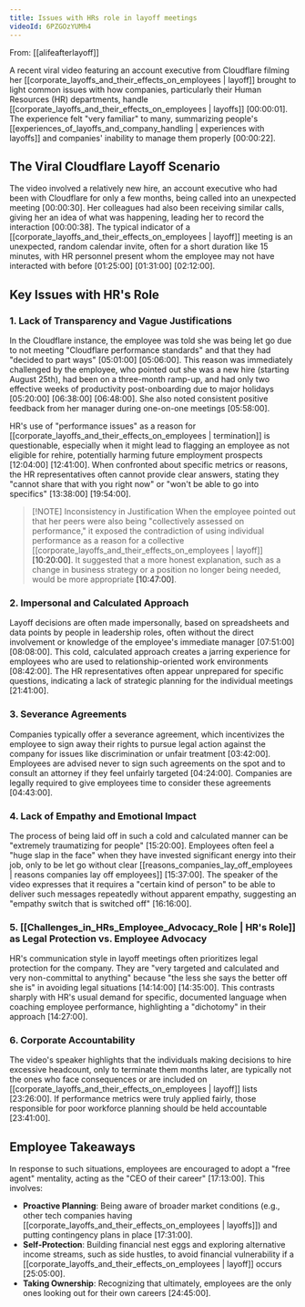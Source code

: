 ```yaml
---
title: Issues with HRs role in layoff meetings
videoId: 6PZGOzYUMh4
---
```


From: [[alifeafterlayoff]] <br/> 

A recent viral video featuring an account executive from Cloudflare filming her [[corporate_layoffs_and_their_effects_on_employees | layoff]] brought to light common issues with how companies, particularly their Human Resources (HR) departments, handle [[corporate_layoffs_and_their_effects_on_employees | layoffs]] <a class="yt-timestamp" data-t="00:00:01">[00:00:01]</a>. The experience felt "very familiar" to many, summarizing people's [[experiences_of_layoffs_and_company_handling | experiences with layoffs]] and companies' inability to manage them properly <a class="yt-timestamp" data-t="00:00:22">[00:00:22]</a>.

## The Viral Cloudflare Layoff Scenario

The video involved a relatively new hire, an account executive who had been with Cloudflare for only a few months, being called into an unexpected meeting <a class="yt-timestamp" data-t="00:00:30">[00:00:30]</a>. Her colleagues had also been receiving similar calls, giving her an idea of what was happening, leading her to record the interaction <a class="yt-timestamp" data-t="00:00:38">[00:00:38]</a>. The typical indicator of a [[corporate_layoffs_and_their_effects_on_employees | layoff]] meeting is an unexpected, random calendar invite, often for a short duration like 15 minutes, with HR personnel present whom the employee may not have interacted with before <a class="yt-timestamp" data-t="01:25:00">[01:25:00]</a> <a class="yt-timestamp" data-t="01:31:00">[01:31:00]</a> <a class="yt-timestamp" data-t="02:12:00">[02:12:00]</a>.

## Key Issues with HR's Role

### 1. Lack of Transparency and Vague Justifications
In the Cloudflare instance, the employee was told she was being let go due to not meeting "Cloudflare performance standards" and that they had "decided to part ways" <a class="yt-timestamp" data-t="05:01:00">[05:01:00]</a> <a class="yt-timestamp" data-t="05:06:00">[05:06:00]</a>. This reason was immediately challenged by the employee, who pointed out she was a new hire (starting August 25th), had been on a three-month ramp-up, and had only two effective weeks of productivity post-onboarding due to major holidays <a class="yt-timestamp" data-t="05:20:00">[05:20:00]</a> <a class="yt-timestamp" data-t="06:38:00">[06:38:00]</a> <a class="yt-timestamp" data-t="06:48:00">[06:48:00]</a>. She also noted consistent positive feedback from her manager during one-on-one meetings <a class="yt-timestamp" data-t="05:58:00">[05:58:00]</a>.

HR's use of "performance issues" as a reason for [[corporate_layoffs_and_their_effects_on_employees | termination]] is questionable, especially when it might lead to flagging an employee as not eligible for rehire, potentially harming future employment prospects <a class="yt-timestamp" data-t="12:04:00">[12:04:00]</a> <a class="yt-timestamp" data-t="12:41:00">[12:41:00]</a>. When confronted about specific metrics or reasons, the HR representatives often cannot provide clear answers, stating they "cannot share that with you right now" or "won't be able to go into specifics" <a class="yt-timestamp" data-t="13:38:00">[13:38:00]</a> <a class="yt-timestamp" data-t="19:54:00">[19:54:00]</a>.

> [!NOTE] Inconsistency in Justification
> When the employee pointed out that her peers were also being "collectively assessed on performance," it exposed the contradiction of using individual performance as a reason for a collective [[corporate_layoffs_and_their_effects_on_employees | layoff]] <a class="yt-timestamp" data-t="10:20:00">[10:20:00]</a>. It suggested that a more honest explanation, such as a change in business strategy or a position no longer being needed, would be more appropriate <a class="yt-timestamp" data-t="10:47:00">[10:47:00]</a>.

### 2. Impersonal and Calculated Approach
Layoff decisions are often made impersonally, based on spreadsheets and data points by people in leadership roles, often without the direct involvement or knowledge of the employee's immediate manager <a class="yt-timestamp" data-t="07:51:00">[07:51:00]</a> <a class="yt-timestamp" data-t="08:08:00">[08:08:00]</a>. This cold, calculated approach creates a jarring experience for employees who are used to relationship-oriented work environments <a class="yt-timestamp" data-t="08:42:00">[08:42:00]</a>. The HR representatives often appear unprepared for specific questions, indicating a lack of strategic planning for the individual meetings <a class="yt-timestamp" data-t="21:41:00">[21:41:00]</a>.

### 3. Severance Agreements
Companies typically offer a severance agreement, which incentivizes the employee to sign away their rights to pursue legal action against the company for issues like discrimination or unfair treatment <a class="yt-timestamp" data-t="03:42:00">[03:42:00]</a>. Employees are advised never to sign such agreements on the spot and to consult an attorney if they feel unfairly targeted <a class="yt-timestamp" data-t="04:24:00">[04:24:00]</a>. Companies are legally required to give employees time to consider these agreements <a class="yt-timestamp" data-t="04:43:00">[04:43:00]</a>.

### 4. Lack of Empathy and Emotional Impact
The process of being laid off in such a cold and calculated manner can be "extremely traumatizing for people" <a class="yt-timestamp" data-t="15:20:00">[15:20:00]</a>. Employees often feel a "huge slap in the face" when they have invested significant energy into their job, only to be let go without clear [[reasons_companies_lay_off_employees | reasons companies lay off employees]] <a class="yt-timestamp" data-t="15:37:00">[15:37:00]</a>. The speaker of the video expresses that it requires a "certain kind of person" to be able to deliver such messages repeatedly without apparent empathy, suggesting an "empathy switch that is switched off" <a class="yt-timestamp" data-t="16:16:00">[16:16:00]</a>.

### 5. [[Challenges_in_HRs_Employee_Advocacy_Role | HR's Role]] as Legal Protection vs. Employee Advocacy
HR's communication style in layoff meetings often prioritizes legal protection for the company. They are "very targeted and calculated and very non-committal to anything" because "the less she says the better off she is" in avoiding legal situations <a class="yt-timestamp" data-t="14:14:00">[14:14:00]</a> <a class="yt-timestamp" data-t="14:35:00">[14:35:00]</a>. This contrasts sharply with HR's usual demand for specific, documented language when coaching employee performance, highlighting a "dichotomy" in their approach <a class="yt-timestamp" data-t="14:27:00">[14:27:00]</a>.

### 6. Corporate Accountability
The video's speaker highlights that the individuals making decisions to hire excessive headcount, only to terminate them months later, are typically not the ones who face consequences or are included on [[corporate_layoffs_and_their_effects_on_employees | layoff]] lists <a class="yt-timestamp" data-t="23:26:00">[23:26:00]</a>. If performance metrics were truly applied fairly, those responsible for poor workforce planning should be held accountable <a class="yt-timestamp" data-t="23:41:00">[23:41:00]</a>.

## Employee Takeaways
In response to such situations, employees are encouraged to adopt a "free agent" mentality, acting as the "CEO of their career" <a class="yt-timestamp" data-t="17:13:00">[17:13:00]</a>. This involves:
*   **Proactive Planning**: Being aware of broader market conditions (e.g., other tech companies having [[corporate_layoffs_and_their_effects_on_employees | layoffs]]) and putting contingency plans in place <a class="yt-timestamp" data-t="17:31:00">[17:31:00]</a>.
*   **Self-Protection**: Building financial nest eggs and exploring alternative income streams, such as side hustles, to avoid financial vulnerability if a [[corporate_layoffs_and_their_effects_on_employees | layoff]] occurs <a class="yt-timestamp" data-t="25:05:00">[25:05:00]</a>.
*   **Taking Ownership**: Recognizing that ultimately, employees are the only ones looking out for their own careers <a class="yt-timestamp" data-t="24:45:00">[24:45:00]</a>.